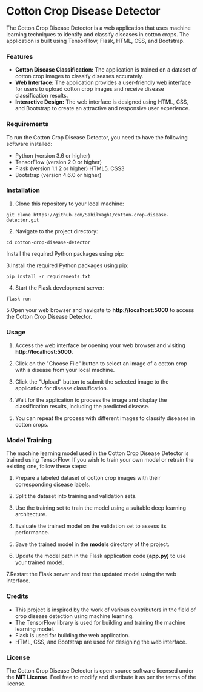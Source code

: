 # Cotton Crop Disease Detector

The Cotton Crop Disease Detector is a web application that uses machine learning techniques to identify and classify diseases in cotton crops. The application is built using TensorFlow, Flask, HTML, CSS, and Bootstrap.

### Features 

* __Cotton Disease Classification:__ The application is trained on a dataset of cotton crop images to classify diseases accurately.
* __Web Interface:__ The application provides a user-friendly web interface for users to upload cotton crop images and receive disease classification results.
* __Interactive Design:__ The web interface is designed using HTML, CSS, and Bootstrap to create an attractive and responsive user experience.

### Requirements

To run the Cotton Crop Disease Detector, you need to have the following software installed:

* Python (version 3.6 or higher)
* TensorFlow (version 2.0 or higher)
* Flask (version 1.1.2 or higher)
HTML5, CSS3
* Bootstrap (version 4.6.0 or higher)

### Installation

1. Clone this repository to your local machine:

 ``` git clone https://github.com/SahilWagh1/cotton-crop-disease-detector.git ```

2. Navigate to the project directory:

``` cd cotton-crop-disease-detector ```

Install the required Python packages using pip:

3.Install the required Python packages using pip:

``` pip install -r requirements.txt ```

4. Start the Flask development server:

``` flask run ``` 

5.Open your web browser and navigate to __http://localhost:5000__ to access the Cotton Crop Disease Detector.

### Usage

1. Access the web interface by opening your web browser and visiting __http://localhost:5000__.

2. Click on the "Choose File" button to select an image of a cotton crop with a disease from your local machine.

3. Click the "Upload" button to submit the selected image to the application for disease classification.

4. Wait for the application to process the image and display the classification results, including the predicted disease.

5. You can repeat the process with different images to classify diseases in cotton crops.

### Model Training

The machine learning model used in the Cotton Crop Disease Detector is trained using TensorFlow. If you wish to train your own model or retrain the existing one, follow these steps:

1. Prepare a labeled dataset of cotton crop images with their corresponding disease labels.

2. Split the dataset into training and validation sets.

3. Use the training set to train the model using a suitable deep learning architecture.

4. Evaluate the trained model on the validation set to assess its performance.

5. Save the trained model in the __models__ directory of the project.

6. Update the model path in the Flask application code __(app.py)__ to use your trained model.

7.Restart the Flask server and test the updated model using the web interface.

### Credits 

* This project is inspired by the work of various contributors in the field of crop disease detection using machine learning.
* The TensorFlow library is used for building and training the machine learning model.
* Flask is used for building the web application.
* HTML, CSS, and Bootstrap are used for designing the web interface.
### License
The Cotton Crop Disease Detector is open-source software licensed under the __MIT License__. Feel free to modify and distribute it as per the terms of the license.
